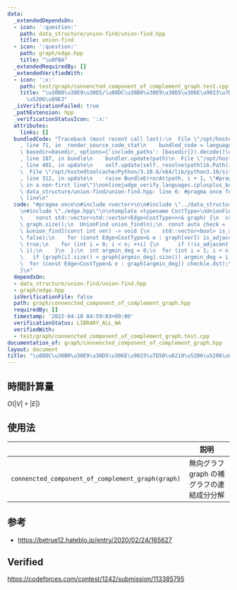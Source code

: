 ```yaml
---
data:
  _extendedDependsOn:
  - icon: ':question:'
    path: data_structure/union-find/union-find.hpp
    title: union-find
  - icon: ':question:'
    path: graph/edge.hpp
    title: "\u8FBA"
  _extendedRequiredBy: []
  _extendedVerifiedWith:
  - icon: ':x:'
    path: test/graph/connencted_component_of_complement_graph.test.cpp
    title: "\u30B0\u30E9\u30D5/\u88DC\u30B0\u30E9\u30D5\u306E\u9023\u7D50\u6210\u5206\
      \u5206\u89E3"
  _isVerificationFailed: true
  _pathExtension: hpp
  _verificationStatusIcon: ':x:'
  attributes:
    links: []
  bundledCode: "Traceback (most recent call last):\n  File \"/opt/hostedtoolcache/Python/3.10.6/x64/lib/python3.10/site-packages/onlinejudge_verify/documentation/build.py\"\
    , line 71, in _render_source_code_stat\n    bundled_code = language.bundle(stat.path,\
    \ basedir=basedir, options={'include_paths': [basedir]}).decode()\n  File \"/opt/hostedtoolcache/Python/3.10.6/x64/lib/python3.10/site-packages/onlinejudge_verify/languages/cplusplus.py\"\
    , line 187, in bundle\n    bundler.update(path)\n  File \"/opt/hostedtoolcache/Python/3.10.6/x64/lib/python3.10/site-packages/onlinejudge_verify/languages/cplusplus_bundle.py\"\
    , line 401, in update\n    self.update(self._resolve(pathlib.Path(included), included_from=path))\n\
    \  File \"/opt/hostedtoolcache/Python/3.10.6/x64/lib/python3.10/site-packages/onlinejudge_verify/languages/cplusplus_bundle.py\"\
    , line 312, in update\n    raise BundleErrorAt(path, i + 1, \"#pragma once found\
    \ in a non-first line\")\nonlinejudge_verify.languages.cplusplus_bundle.BundleErrorAt:\
    \ data_structure/union-find/union-find.hpp: line 6: #pragma once found in a non-first\
    \ line\n"
  code: "#pragma once\n#include <vector>\n\n#include \"../data_structure/union-find/union-find.hpp\"\
    \n#include \"./edge.hpp\"\n\ntemplate <typename CostType>\nUnionFind connencted_component_of_complement_graph(\n\
    \    const std::vector<std::vector<Edge<CostType>>>& graph) {\n  const int n =\
    \ graph.size();\n  UnionFind union_find(n);\n  const auto check = [&graph, n,\
    \ &union_find](const int ver) -> void {\n    std::vector<bool> is_adjacent(n,\
    \ false);\n    for (const Edge<CostType>& e : graph[ver]) is_adjacent[e.dst] =\
    \ true;\n    for (int i = 0; i < n; ++i) {\n      if (!is_adjacent[i]) union_find.unite(ver,\
    \ i);\n    }\n  };\n  int argmin_deg = 0;\n  for (int i = 1; i < n; ++i) {\n \
    \   if (graph[i].size() < graph[argmin_deg].size()) argmin_deg = i;\n  }\n  check(argmin_deg);\n\
    \  for (const Edge<CostType>& e : graph[argmin_deg]) check(e.dst);\n  return union_find;\n\
    }\n"
  dependsOn:
  - data_structure/union-find/union-find.hpp
  - graph/edge.hpp
  isVerificationFile: false
  path: graph/connencted_component_of_complement_graph.hpp
  requiredBy: []
  timestamp: '2022-04-18 04:59:03+09:00'
  verificationStatus: LIBRARY_ALL_WA
  verifiedWith:
  - test/graph/connencted_component_of_complement_graph.test.cpp
documentation_of: graph/connencted_component_of_complement_graph.hpp
layout: document
title: "\u88DC\u30B0\u30E9\u30D5\u306E\u9023\u7D50\u6210\u5206\u5206\u89E3"
---
```



## 時間計算量

$O(\lvert V \rvert + \lvert E \rvert)$


## 使用法

||説明|
|:--:|:--:|
|`connencted_component_of_complement_graph(graph)`|無向グラフ $\mathrm{graph}$ の補グラフの連結成分分解|


## 参考

- https://betrue12.hateblo.jp/entry/2020/02/24/165627


## Verified

https://codeforces.com/contest/1242/submission/113385795
